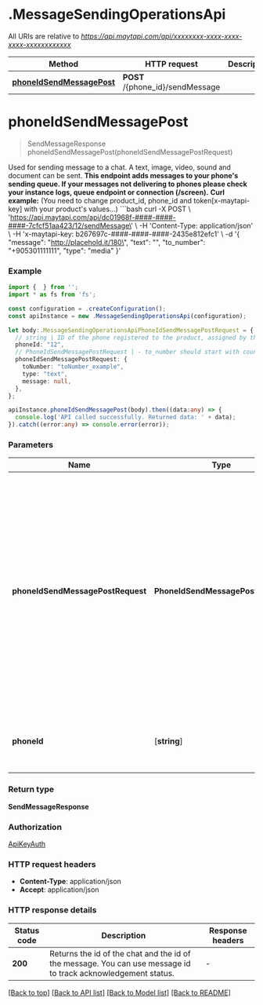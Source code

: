 # .MessageSendingOperationsApi

All URIs are relative to *https://api.maytapi.com/api/xxxxxxxx-xxxx-xxxx-xxxx-xxxxxxxxxxxx*

Method | HTTP request | Description
------------- | ------------- | -------------
[**phoneIdSendMessagePost**](MessageSendingOperationsApi.md#phoneIdSendMessagePost) | **POST** /{phone_id}/sendMessage | 


# **phoneIdSendMessagePost**
> SendMessageResponse phoneIdSendMessagePost(phoneIdSendMessagePostRequest)

Used for sending message to a chat. A text, image, video, sound and document can be sent.  **This endpoint adds messages to your phone\'s sending queue. If your messages not delivering to phones please check your instance logs, queue endpoint or connection (/screen).**  **Curl example:** (You need to change product_id, phone_id and token[x-maytapi-key] with your product\'s values...) ```bash curl -X POST \\ \'https://api.maytapi.com/api/dc01968f-####-####-####-7cfcf51aa423/12/sendMessage\' \\   -H \'Content-Type: application/json\' \\   -H \'x-maytapi-key: b267697c-####-####-####-2435e812efc1\' \\   -d \'{  \"message\": \"http://placehold.it/180\",   \"text\": \"\",   \"to_number\": \"+905301111111\",   \"type\": \"media\" }\'

### Example


```typescript
import {  } from '';
import * as fs from 'fs';

const configuration = .createConfiguration();
const apiInstance = new .MessageSendingOperationsApi(configuration);

let body:.MessageSendingOperationsApiPhoneIdSendMessagePostRequest = {
  // string | ID of the phone registered to the product, assigned by the database automatically. Can be obtained by calling ***GET listPhones***.
  phoneId: "12",
  // PhoneIdSendMessagePostRequest | - to_number should start with country code without any special characters. - For group conversations you need to pass group.id to to_number. Ex: **\"905301234567-1574073754@g.us\"** - If the message to be sent is just a text message, it can be put directly to ***message*** parameter in the body  - **For media and group message examples please look at \'Request body examples\' section below.** - For Product messages you need to create your products from WhatsApp Business Phone app and find your product id with **_/catalog** endpoints.
  phoneIdSendMessagePostRequest: {
    toNumber: "toNumber_example",
    type: "text",
    message: null,
  },
};

apiInstance.phoneIdSendMessagePost(body).then((data:any) => {
  console.log('API called successfully. Returned data: ' + data);
}).catch((error:any) => console.error(error));
```


### Parameters

Name | Type | Description  | Notes
------------- | ------------- | ------------- | -------------
 **phoneIdSendMessagePostRequest** | **PhoneIdSendMessagePostRequest**| - to_number should start with country code without any special characters. - For group conversations you need to pass group.id to to_number. Ex: **\&quot;905301234567-1574073754@g.us\&quot;** - If the message to be sent is just a text message, it can be put directly to ***message*** parameter in the body  - **For media and group message examples please look at \&#39;Request body examples\&#39; section below.** - For Product messages you need to create your products from WhatsApp Business Phone app and find your product id with **_/catalog** endpoints. |
 **phoneId** | [**string**] | ID of the phone registered to the product, assigned by the database automatically. Can be obtained by calling ***GET listPhones***. | defaults to undefined


### Return type

**SendMessageResponse**

### Authorization

[ApiKeyAuth](README.md#ApiKeyAuth)

### HTTP request headers

 - **Content-Type**: application/json
 - **Accept**: application/json


### HTTP response details
| Status code | Description | Response headers |
|-------------|-------------|------------------|
**200** | Returns the id of the chat and the id of the message. You can use message id to track acknowledgement status. |  -  |

[[Back to top]](#) [[Back to API list]](README.md#documentation-for-api-endpoints) [[Back to Model list]](README.md#documentation-for-models) [[Back to README]](README.md)


